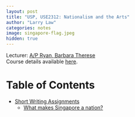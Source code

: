 ```yaml
---
layout: post
title: "USP, USE2312: Nationalism and the Arts"
author: "Larry Law"
categories: notes
image: singapore-flag.jpeg
hidden: true
---
```

Lecturer: [A/P Ryan, Barbara Therese](http://www.usp.nus.edu.sg/about/meet-our-professors/barbara-ryan/) <br>
Course details available [here](http://www.usp.nus.edu.sg/curriculum/usp-modules/singapore-studies-nationalism-and-the-arts/).<br>

<!-- omit in toc -->
# Table of Contents
- [Short Writing Assignments](#short-writing-assignments)
  - [What makes Singapore a nation?](#what-makes-singapore-a-nation)
